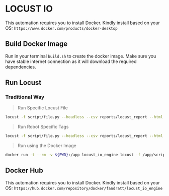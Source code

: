 # LOCUST IO

This automation requires you to install Docker. Kindly install based on your OS:
`https://www.docker.com/products/docker-desktop`

## Build Docker Image

Run in your terminal `build.sh` to create the docker image. Make sure you have stable internet connection as it will download the required dependencies.

## Run Locust

### Traditional Way

> Run Specific Locust File

```sh
locust -f script/file.py --headless --csv reports/locust_report --html reports/locust_report.html -u 2 -t 3 -r 4 --processes 1
```

> Run Robot Specific Tags

```sh
locust -f script/file.py --headless --csv reports/locust_report --html reports/locust_report.html --tags special -u 3 -t 3 -r 4 --processes 1
```

> Run using the Docker Image

```sh
docker run -t --rm -v ${PWD}:/app locust_io_engine locust -f /app/script --headless --csv reports/locust_report --html reports/locust_report.html --tags special -u 2 -t 3 -r 4 --processes 1
```

## Docker Hub

This automation requires you to install Docker. Kindly install based on your OS:
`https://hub.docker.com/repository/docker/fandratt/locust_io_engine`
